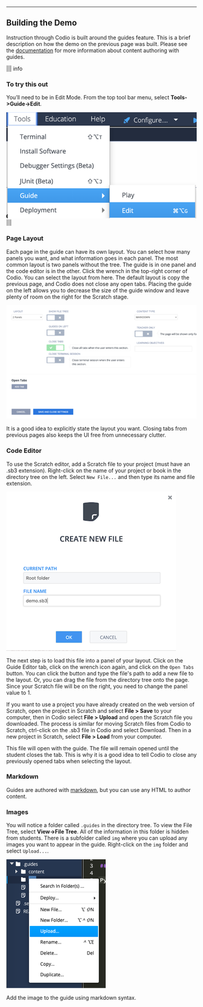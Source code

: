 ----------

## Building the Demo

Instruction through Codio is built around the guides feature. This is a brief description on how the demo on the previous page was built. Please see the [documentation](https://docs.codio.com/authoring.html) for more information about content authoring with guides.

||| info
### To try this out
You’ll need to be in Edit Mode. From the top tool bar menu, select  **Tools->Guide->Edit**.


![Select Tools->Guide->Edit from the Codio menu](.guides/img/editGuide.png)
|||

### Page Layout
Each page in the guide can have its own layout. You can select how many panels you want, and what information goes in each panel. The most common layout is two panels without the tree. The guide is in one panel and the code editor is in the other. Click the wrench in the top-right corner of Codio. You can select the layout from here. The default layout is copy the previous page, and Codio does not close any open tabs. Placing the guide on the left allows you to decrease the size of the guide window and leave plenty of room on the right for the Scratch stage.

![Select 2 panels under the label "Layout"](.guides/img/layout.png)

It is a good idea to explicitly state the layout you want. Closing tabs from previous pages also keeps the UI free from unnecessary clutter.

### Code Editor
To use the Scratch editor, add a Scratch file to your project (must have an .sb3 extension). Right-click on the name of your project or book in the directory tree on the left. Select `New File...` and then type its name and file extension.

![In the New File dialog you enter the file name under the label File Name](.guides/img/create_new_file.png)

The next step is to load this file into a panel of your layout. Click on the Guide Editor tab, click on the wrench icon again, and click on the `Open Tabs` button. You can click the button and type the file's path to add a new file to the layout. Or, you can drag the file from the directory tree onto the page. Since your Scratch file will be on the right, you need to change the panel value to 1.

If you want to use a project you have already created on the web version of Scratch, open the project in Scratch and select **File > Save** to your computer, then in Codio select **File > Upload** and open the Scratch file you downloaded. The process is similar for moving Scratch files from Codio to Scratch, ctrl-click on the .sb3 file in Codio and select Download. Then in a new project in Scratch, select **File > Load** from your computer.


This file will open with the guide. The file will remain opened until the student closes the tab. This is why it is a good idea to tell Codio to close any previously opened tabs when selecting the layout.

### Markdown
Guides are authored with [markdown](https://docs.codio.com/instructors/authoring/guides/markdown_content.html#markdown), but you can use any HTML to author content. 

### Images
You will notice a folder called `.guides` in the directory tree. To view the File Tree, select **View->File Tree**. All of the information in this folder is hidden from students. There is a subfolder called `img` where you can upload any images you want to appear in the guide. Right-click on the `img` folder and select `Upload...`.

![Selecting upload after ctrl-clicking or Right-clicking on the img folder.](.guides/img/upload.png)

Add the image to the guide using markdown syntax.
